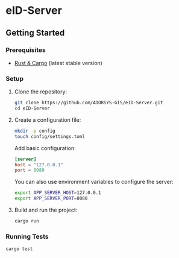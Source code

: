 # eID-Server

## Getting Started

### Prerequisites

- [Rust & Cargo](https://www.rust-lang.org/tools/install) (latest stable version)

### Setup

1. Clone the repository:

   ```bash
   git clone https://github.com/ADORSYS-GIS/eID-Server.git
   cd eID-Server
   ```

2. Create a configuration file:

   ```bash
   mkdir -p config
   touch config/settings.toml
   ```

   Add basic configuration:

   ```toml
   [server]
   host = "127.0.0.1"
   port = 8080
   ```

   You can also use environment variables to configure the server:

   ```sh
   export APP_SERVER_HOST=127.0.0.1
   export APP_SERVER_PORT=8080
   ```

3. Build and run the project:

   ```bash
   cargo run
   ```

### Running Tests

```bash
cargo test
```
